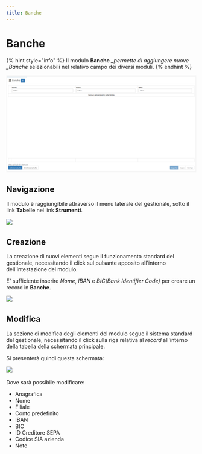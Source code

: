 ```yaml
---
title: Banche
---
```


# Banche

{% hint style="info" %}
Il modulo **Banche** _\_permette di aggiungere nuove \_Banche_ selezionabili nel relativo campo dei diversi moduli.
{% endhint %}

![Screenshot interfaccia banche](<../../../.gitbook/assets/banche (1) (1) (2).PNG>)

## Navigazione

Il modulo è raggiungibile attraverso il menu laterale del gestionale, sotto il link **Tabelle** nel link **Strumenti**.

![](https://firebasestorage.googleapis.com/v0/b/gitbook-x-prod.appspot.com/o/spaces%2F-LZJeLg23eVDvrCv74U7-887967055%2Fuploads%2Ftm4tBBTscy7qC2nQ0aWp%2Ffile.png?alt=media)

## Creazione

La creazione di nuovi elementi segue il funzionamento standard del gestionale, necessitando il click sul pulsante apposito all'interno dell'intestazione del modulo.

E' sufficiente inserire _Nome_, _IBAN_ e _BIC(Bank Identifier Code)_ per creare un record in **Banche**.

![](https://firebasestorage.googleapis.com/v0/b/gitbook-x-prod.appspot.com/o/spaces%2F-LZJeLg23eVDvrCv74U7-887967055%2Fuploads%2Fk82LJZP4te2EOGNqdfcV%2Ffile.png?alt=media)

## Modifica

La sezione di modifica degli elementi del modulo segue il sistema standard del gestionale, necessitando il click sulla riga relativa al _record_ all'interno della tabella della schermata principale.

Si presenterà quindi questa schermata:

![](https://firebasestorage.googleapis.com/v0/b/gitbook-x-prod.appspot.com/o/spaces%2F-LZJeLg23eVDvrCv74U7-887967055%2Fuploads%2FJi4CYBeBgkPHE3U7QLGH%2Ffile.png?alt=media)



Dove sarà possibile modificare:

* Anagrafica
* Nome
* Filiale
* Conto predefinito
* IBAN
* BIC
* ID Creditore SEPA
* Codice SIA azienda
* Note
